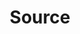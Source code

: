 ---
layout: swaggerui2_page
title: 'Source'
categories: api_docs
swagger: ./api_docs/Source.yml
permalink: ./pages/api_explorer/Source
---